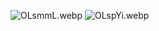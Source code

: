 ![OLsmmL.webp](https://ooo.0x0.ooo/2024/12/09/OLsmmL.webp)
![OLspYi.webp](https://ooo.0x0.ooo/2024/12/09/OLspYi.webp)
